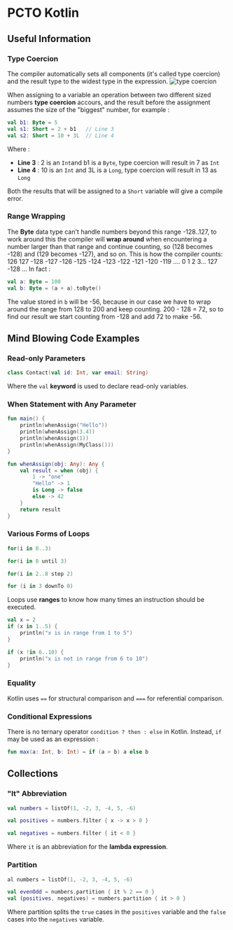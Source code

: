 # PCTO Kotlin

## Useful Information

### Type Coercion

The compiler automatically sets all components (it's called type coercion) and the result type to the widest type in the expression.
![type coercion](https://ucarecdn.com/f6fd5591-06db-4ba1-a67f-9c6bfcffd526/)

When assigning to a variable an operation between two different sized numbers **type coercion** accours, and the result before the assignment assumes the size of the "biggest" number, for example :
```kt
val b1: Byte = 5
val s1: Short = 2 + b1   // Line 3
val s2: Short = 10 + 3L  // Line 4
```
Where :
+ **Line 3** : 2 is an `Int`and b1 is a `Byte`, type coercion will result in 7 as `Int`
+ **Line 4** : 10 is an `Int` and 3L is a `Long`, type coercion will result in 13 as `Long`

Both the results that will be assigned to a `Short` variable will give a compile error.

### Range Wrapping

The **Byte** data type can't handle numbers beyond this range -128..127, to work around this the compiler will **wrap around** when encountering a number larger than that range and continue counting, so (128 becomes -128) and (129 becomes -127), and so on.
This is how the compiler counts: 126 127 -128 -127 -126 -125 -124 -123 -122 -121 -120 -119 .... 0 1 2 3... 127 -128 ...
In fact :
```kt
val a: Byte = 100
val b: Byte = (a + a).toByte()
```
The value stored in `b` will be -56, because in our case we have to wrap around the range from 128 to 200 and keep counting.
200 - 128 = 72, so to find our result we start counting from -128 and add 72 to make -56.

## Mind Blowing Code Examples

### Read-only Parameters

```kt
class Contact(val id: Int, var email: String) 
```
Where the `val` **keyword** is used to declare read-only variables.

### When Statement with Any Parameter

```kt
fun main() {
    println(whenAssign("Hello"))
    println(whenAssign(3.4))
    println(whenAssign(1))
    println(whenAssign(MyClass()))
}

fun whenAssign(obj: Any): Any {
    val result = when (obj) {
        1 -> "one"
        "Hello" -> 1
        is Long -> false
        else -> 42
    }
    return result
}
```

### Various Forms of Loops

```kt
for(i in 0..3)

for(i in 0 until 3)

for(i in 2..8 step 2)

for (i in 3 downTo 0)
```
Loops use **ranges** to know how many times an instruction should be executed.

```kt
val x = 2
if (x in 1..5) {
    println("x is in range from 1 to 5")
}

if (x !in 6..10) {
    println("x is not in range from 6 to 10")
}
```

### Equality

Kotlin uses `==` for structural comparison and `===` for referential comparison.

### Conditional Expressions

There is no ternary operator `condition ? then : else` in Kotlin. Instead, `if` may be used as an expression :

```kt
fun max(a: Int, b: Int) = if (a > b) a else b  
```

## Collections

### "It" Abbreviation

```kt
val numbers = listOf(1, -2, 3, -4, 5, -6)

val positives = numbers.filter { x -> x > 0 }

val negatives = numbers.filter { it < 0 }
```
Where `it` is an abbreviation for the **lambda expression**.

### Partition

```kt
al numbers = listOf(1, -2, 3, -4, 5, -6)

val evenOdd = numbers.partition { it % 2 == 0 }
val (positives, negatives) = numbers.partition { it > 0 }
```
Where partition splits the `true` cases in the `positives` variable and the `false` cases into the `negatives` variable.
